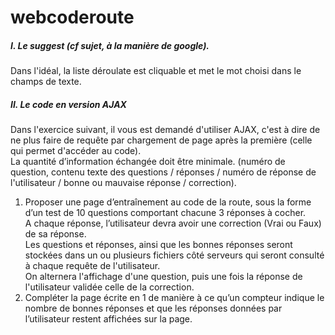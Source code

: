 webcoderoute
============

##### I. Le suggest (cf sujet, à la manière de google).  
Dans l'idéal, la liste déroulate est cliquable et met le mot choisi dans le champs de texte.  
##### II. Le code en version AJAX  
Dans l'exercice suivant, il vous est demandé d'utiliser AJAX, c'est à dire de ne plus faire de requête par chargement de page après la première (celle qui permet d'accéder au code).  
La quantité d’information échangée doit être minimale. (numéro de question, contenu texte des questions / réponses / numéro de réponse de l'utilisateur / bonne ou mauvaise réponse / correction).  
1. Proposer une page d’entraînement au code de la route, sous la forme d’un test de 10 questions comportant chacune 3 réponses à cocher.   
A chaque réponse, l’utilisateur devra avoir une correction (Vrai ou Faux) de sa réponse.   
Les questions et réponses, ainsi que les bonnes réponses seront stockées dans un ou plusieurs fichiers côté serveurs qui seront consulté à chaque requête de l'utilisateur.    
On alternera l'affichage d'une question, puis une fois la réponse de l'utilisateur validée celle de la correction.  
2. Compléter la page écrite en 1 de manière à ce qu’un compteur indique le nombre de bonnes réponses et que les réponses données par l’utilisateur restent affichées sur la page.  
